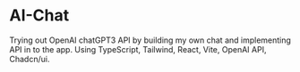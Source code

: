 # AI-Chat
Trying out OpenAI chatGPT3 API by building my own chat and implementing API in to the app.
Using TypeScript, Tailwind, React, Vite, OpenAI API, Chadcn/ui.
